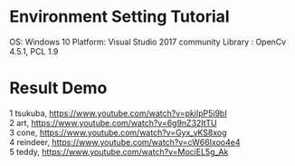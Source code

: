 #  Environment Setting Tutorial
OS: Windows 10 
Platform: Visual Studio 2017 community 
Library : OpenCv 4.5.1, PCL 1.9 

#  Result Demo
1 tsukuba,  https://www.youtube.com/watch?v=pkiIpP5i9bI \
2 art,   https://www.youtube.com/watch?v=6g9nZ32ItTU \
3 cone,   https://www.youtube.com/watch?v=Gyx_yKS8xog \
4 reindeer,  https://www.youtube.com/watch?v=cW66Ixoo4e4 \
5 teddy, https://www.youtube.com/watch?v=MociEL5g_Ak 
